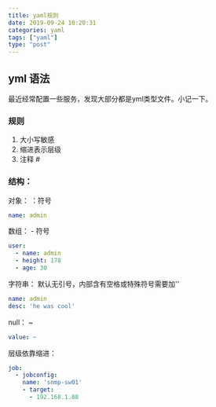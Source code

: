 ```yaml
---
title: yaml规则
date: 2019-09-24 10:20:31
categories: yaml
tags: ["yaml"]
type: "post"
---
```


## yml 语法

最近经常配置一些服务，发现大部分都是yml类型文件。小记一下。

### 规则
1. 大小写敏感
2. 缩进表示层级
3. 注释 # 

### 结构：

对象： ：符号

``` yml
name: admin
```



数组： - 符号      

``` yml
user:
  - name: admin
  - height: 178
  - age: 30
```

字符串： 默认无引号，内部含有空格或特殊符号需要加''

``` yml
name: admin
desc: 'he was cool'
```

null： ~ 

``` yml
value: ~
```

层级依靠缩进：

``` yml
job:
  - jobconfig:
    name: 'snmp-sw01'
    - target:
      - 192.168.1.88
```